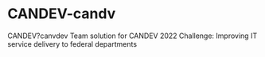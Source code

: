 # CANDEV-candv
CANDEV?canvdev Team solution for CANDEV 2022 Challenge: Improving IT service delivery to federal departments

